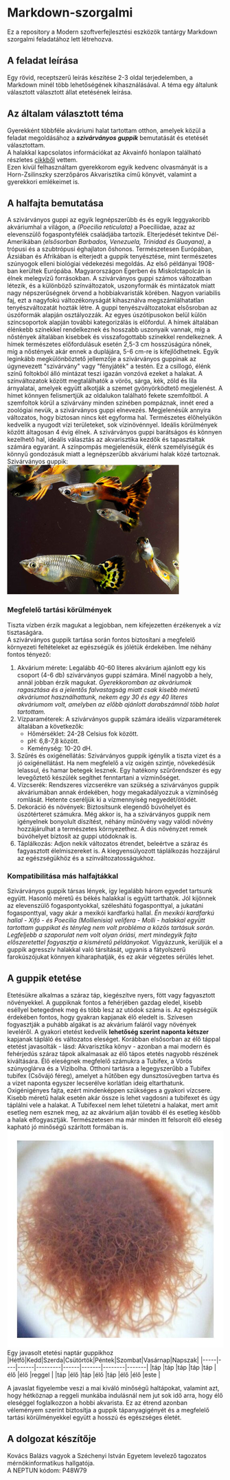 # Markdown-szorgalmi
Ez a repository a Modern szoftverfejlesztési eszközök tantárgy Markdown szorgalmi feladatához lett létrehozva.<br>
## A feladat leírása
Egy rövid, receptszerű leírás készítése 2-3 oldal terjedelemben, a Markdown minél több lehetőségének kihasználásával. A téma egy általunk választott választott állat etetésének leírása.<br>
## Az általam választott téma
Gyerekként többféle akváriumi halat tartottam otthon, amelyek közül a feladat megoldásához a ***szivárványos guppik*** bemutatását és etetését választottam.<br>
A halakkal kapcsolatos információkat az Akvainfó honlapon található részletes [cikkből](https://akvainfo.com/szivarvanyos-guppi/) vettem.<br>
Ezen kívül felhasználtam gyerekkorom egyik kedvenc olvasmányát is a Horn-Zsilinszky szerzőpáros Akvarisztika című könyvét, valamint a gyerekkori emlékeimet is.<br>
## A halfajta bemutatása
A szivárványos guppi az egyik legnépszerűbb és és egyik leggyakoribb akváriumhal a világon, a *(Poecilia reticulata)* a Poeciliidae, azaz az elevenszülő fogaspontyfélék családjába tartozik. Elterjedését tekintve Dél-Amerikában *(elsősorban Barbados, Venezuela, Trinidad és Guayana)*, a trópusi és a szubtrópusi éghajlaton őshonos. Természetesen Európában, Ázsiában és Afrikában is elterjedt a guppik tenyésztése, mint természetes szúnyogok elleni biológiai védekezési megoldás. Az első példányai 1908-ban kerültek Európába. Magyarországon Egerben és Miskolctapolcán is élnek melegvízű forrásokban. A szivárványos guppi számos változatban létezik, és a különböző színváltozatok, uszonyformák és mintázatok miatt nagy népszerűségnek örvend a hobbiakvaristák körében. Nagyon variabilis faj, ezt a nagyfokú változékonyságát kihasználva megszámlálhatatlan tenyészváltozatát hozták létre. A guppi tenyészváltozatokat elsősroban az úszóformák alapján osztályozzák. Az egyes úszótípusokon belül külön színcsoportok alapján további kategorizálás is előfordul. A hímek általában élénkebb színekkel rendelkeznek és hosszabb uszonyaik vannak, míg a nőstények általában kisebbek és visszafogottabb színekkel rendelkeznek. A hímek természetes előfordulásuk esetén 2,5-3 cm hosszúságúra nőnek, míg a nőstények akár ennek a duplájára, 5-6 cm-re is kifejlődhetnek. Egyik leginkább megkülönböztető jellemzője a szivárványos guppinak az úgynevezett "szivárvány" vagy "fényjáték" a testén. Ez a csillogó, élénk színű foltokból álló mintázat teszi igazán vonzóvá ezeket a halakat. A színváltozatok között megtalálhatók a vörös, sárga, kék, zöld és lila árnyalatai, amelyek együtt alkotják a szemet gyönyörködtető megjelenést. A hímet könnyen felismertjük az oldalukon található fekete szemfoltból. A szemfoltok körül a szivárvány minden színében pompáznak, innét ered a zoológiai nevük, a szivárványos guppi elnevezés. Megjelenésük annyira változatos, hogy biztosan nincs két egyforma hal. Természetes élőhelyükön kedvelik a nyugodt vízi területeket, sok vízinövénnyel. Ideális körülmények között áltagosan 4 évig élnek. A szivárványos guppi barátságos és könnyen kezelhető hal, ideális választás az akvarisztika kezdők és tapasztaltak számára egyaránt. A színpompás megjelenésük, élénk személyiségük és könnyű gondozásuk miatt a legnépszerűbb akváriumi halak közé tartoznak.<br>
Szivárványos guppik:<br>
![Szivárványos guppik](https://github.com/Drazith/Markdown-szorgalmi/blob/main/szivarvanyos-guppi.jpg "Szivárványos guppik")<br>
### Megfelelő tartási körülmények
Tiszta vízben érzik magukat a legjobban, nem kifejezetten érzékenyek a víz tisztaságára.<br>
A szivárványos guppik tartása során fontos biztosítani a megfelelő környezeti feltételeket az egészségük és jólétük érdekében. Íme néhány fontos tényező:
1.	Akvárium mérete: Legalább 40-60 literes akvárium ajánlott egy kis csoport (4-6 db) szivárványos guppi számára. Minél nagyobb a hely, annál jobban érzik magukat. *Gyerekkoromban az akváriumok ragasztása és a jelentős falvastagság miatt csak kisebb méretű akváriumot használhattunk, nekem egy 30 és egy 40 literes akváriumom volt, amelyben az előbb ajánlott darabszámnál több halat tartottam.*
2.	Vízparaméterek: A szivárványos guppik számára ideális vízparaméterek általában a következők:
    - Hőmérséklet: 24-28 Celsius fok között.
    - pH: 6,8-7,8 között.
    - Keménység: 10-20 dH.
3.	Szűrés és oxigénellátás: Szivárványos guppik igénylik a tiszta vizet és a jó oxigénellátást. Ha nem megfelelő a víz oxigén szintje, növekedésük lelassul, és hamar betegek lesznek. Egy hatékony szűrőrendszer és egy levegőztető készülék segíthet fenntartani a vízminőséget.<br>
4.	Vízcserék: Rendszeres vízcserékre van szükség a szivárványos guppik akváriumában annak érdekében, hogy megakadályozzuk a vízminőség romlását. Hetente cseréljük ki a vízmennyiség negyedét/ötödét.
5.	Dekoráció és növények: Biztosítsunk elegendő búvóhelyet és úszótérteret számukra. Még akkor is, ha a szivárványos guppik nem igényelnek bonyolult díszítést, néhány műnövény vagy valódi növény hozzájárulhat a természetes környezethez. A dús növényzet remek búvóhelyet biztosít az guppi utódoknak is.
6.	Táplálkozás: Adjon nekik változatos étrendet, beleértve a száraz és fagyasztott élelmiszereket is. A kiegyensúlyozott táplálkozás hozzájárul az egészségükhöz és a színváltozatosságukhoz.<br>
### Kompatibilitása más halfajtákkal
Szivárványos guppik társas lények, így legalább három egyedet tartsunk együtt. Hasonló méretű és békés halakkal is együtt tarthatók. Jól kijönnek az elevenszülő fogaspontyokkal, széleshátú fogasponttyal, a jukatáni fogasponttyal, vagy akár a mexikói kardfarkú hallal. *Én mexikói kardfarkú hallal - Xifó - és Poecilia (Mollienisia) velifera - Molli - halakkal együtt tartottam guppikat és tényleg nem volt probléma a közös tartásuk során. Legfeljebb a szaporulat nem volt olyan óriási, mert mindegyik fajta előszeretettel fogyasztja a kisméretű példányokat.* Vigyázzunk, kerüljük el a guppik agresszív halakkal való társítását, ugyanis a fátyolszerű farokúszójukat könnyen kiharaphatják, és ez akár végzetes sérülés lehet.<br>
## A guppik etetése
Etetésükre alkalmas a száraz táp, kiegészítve nyers, fött vagy fagyasztott növényekkel. A guppiknak fontos a fehérjében gazdag eledel, kisebb eséllyel betegednek meg és több lesz az utódok száma is. Az egészségük érdekében fontos, hogy gyakran kapjanak élő eledelt is. Szívesen fogyasztják a puhább algákat is az akvárium faláról vagy növények leveléről. A gyakori etetést kedvelik **lehetőség szerint naponta kétszer** kapjanak tápláló és változatos eleséget. Korábban elsősorban az élő táppal etetést javasolták - lásd: Akvarisztika könyv - azonban a mai modern és fehérjedús száraz tápok alkalmasak az élő tápos etetés nagyobb részének kiváltására. Élő eleségnek megfelelő számukra a Tubifex, a Vörös szúnyoglárva és a Vízibolha. Otthoni tartásra a legegyszerűbb a Tubifex tubifex (Csővájó féreg), amelyet a hűtőben egy dunsztosüvegben tartva és a vizet naponta egyszer lecserélve korlátlan ideig eltarthatunk. Oxigénigényes fajta, ezért mindenképpen szükséges a gyakori vízcsere. Kisebb méretű halak esetén akár össze is lehet vagdosni a tubifexet és úgy táplálni vele a halakat. A Tubifexxel nem lehet túletetni a halakat, mert amit esetleg nem esznek meg, az az akvárium alján tovább él és esetleg később a halak elfogyasztják. Természetesen ma már minden itt felsorolt élő eleség kapható jó minőségű szárított formában is.<br>
![Tubifex](https://github.com/Drazith/Markdown-szorgalmi/blob/main/Tubifex.jpg "Élő Tubifex csomó")<br>
Egy javasolt etetési naptár guppikhoz<br>
|Hétfő|Kedd|Szerda|Csütörtök|Péntek|Szombat|Vasárnap|Napszak|
|-----|----|------|---------|------|-------|--------|-------|
|táp  |táp |táp   |táp      |táp   |élő    |élő     |reggel |
|táp  |élő |táp   |élő      |táp   |élő    |élő     |este   |<br>

A javaslat figyelembe veszi a mai kiváló minőségű haltápokat, valamint azt, hogy hétköznap a reggeli munkába indulásnál nem jut sok idő arra, hogy élő eleséggel foglalkozzon a hobbi akvarista. Ez az étrend azonban véleményem szerint biztosítja a guppik tápanyagigényét és a megfelelő tartási körülményekkel együtt a hosszú és egészséges életét.<br>
## A dolgozat készítője
Kovács Balázs vagyok a Széchenyi István Egyetem levelező tagozatos mérnökinformatikus hallgatója.<br>
A NEPTUN kódom: P48W79


